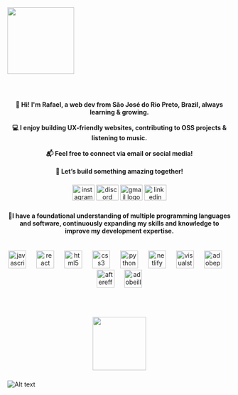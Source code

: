 <img align="center" height="150" src="https://user-images.githubusercontent.com/74038190/213910345-87a0070d-e6be-4864-b0a1-7e2133e3dae2.png"  />

###

<br clear="both">
<h4 align="center">
  👋 Hi! I'm Rafael, a web dev from São José do Rio Preto, Brazil, always learning & growing.
  <br><br>
  💻 I enjoy building UX-friendly websites, contributing to OSS projects & listening to music.
  <br><br>
  📬 Feel free to connect via email or social media!
  <br><br>
  🚀 Let’s build something amazing together! 
</h4>

###

<div align="center">
  <img src="https://raw.githubusercontent.com/maurodesouza/profile-readme-generator/master/src/assets/icons/social/instagram/default.svg" width="50" height="35" alt="instagram logo"  />
  <img src="https://raw.githubusercontent.com/maurodesouza/profile-readme-generator/master/src/assets/icons/social/discord/default.svg" width="50" height="35" alt="discord logo"  />
  <img src="https://raw.githubusercontent.com/maurodesouza/profile-readme-generator/master/src/assets/icons/social/gmail/default.svg" width="50" height="35" alt="gmail logo"  />
  <img src="https://raw.githubusercontent.com/maurodesouza/profile-readme-generator/master/src/assets/icons/social/linkedin/default.svg" width="50" height="35" alt="linkedin logo"  />
</div>

###
<h4 align="center">🦖I have a foundational understanding of multiple programming languages and software, continuously expanding my skills and knowledge to improve my development expertise.</h4>
<br clear="both">

<div align="center">
  <img src="https://cdn.jsdelivr.net/gh/devicons/devicon/icons/javascript/javascript-original.svg" height="40" alt="javascript logo"  />
  <img width="15" />
  <img src="https://cdn.jsdelivr.net/gh/devicons/devicon/icons/react/react-original.svg" height="40" alt="react logo"  />
  <img width="15" />
  <img src="https://cdn.jsdelivr.net/gh/devicons/devicon/icons/html5/html5-original.svg" height="40" alt="html5 logo"  />
  <img width="15" />
  <img src="https://cdn.jsdelivr.net/gh/devicons/devicon/icons/css3/css3-original.svg" height="40" alt="css3 logo"  />
  <img width="15" />
  <img src="https://cdn.jsdelivr.net/gh/devicons/devicon/icons/python/python-original.svg" height="40" alt="python logo"  />
  <img width="15" />
  <img src="https://cdn.simpleicons.org/netlify/00C7B7" height="40" alt="netlify logo"  />
  <img width="15" />
  <img src="https://cdn.jsdelivr.net/gh/devicons/devicon/icons/visualstudio/visualstudio-plain.svg" height="40" alt="visualstudio logo"  />
  <img width="15" />
  <img src="https://skillicons.dev/icons?i=ps" height="40" alt="adobephotoshop logo"  />
  <img width="15" />
  <img src="https://cdn.simpleicons.org/adobeaftereffects/9999FF" height="40" alt="aftereffects logo"  />
  <img width="15" />
  <img src="https://skillicons.dev/icons?i=ai" height="40" alt="adobeillustrator logo"  />
</div>

###

<br clear="both">

###

<div align="center">
  <img height="120" src="https://user-images.githubusercontent.com/74038190/212284158-e840e285-664b-44d7-b79b-e264b5e54825.gif"  />
</div>

###
![Alt text](https://spotify-recently-played-readme.vercel.app/api?user=31rlzijog3nfepwwh6gqwn3lumeq&count=5)


